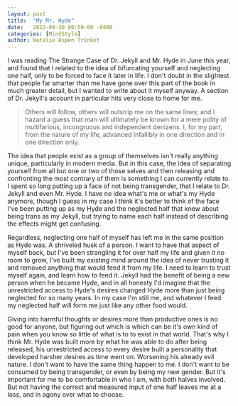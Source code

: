 ```yaml
---
layout: post
title:  "My Mr. Hyde"
date:   2022-09-30 00:50-00 -0400
categories: [MindStyle]
author: Natalie Aspen Trinket
---
```

I was reading The Strange Case of Dr. Jekyll and Mr. Hyde in June this year, and found that I related to the idea of bifurcating yourself and neglecting one half, only to be forced to face it later in life. I don't doubt in the slightest that people far smarter than me have gone over this part of the book in much greater detail, but I wanted to write about it myself anyway. A section of Dr. Jekyll's account in particular hits very close to home for me.  
> Others will follow, others will outstrip me on the same lines; and I hazard a guess that man will ultimately be known for a mere polity of multifarious, incongruous and independent denizens. I, for my part, from the nature of my life, advanced infallibly in one direction and in one direction only.  

The idea that people exist as a group of themselves isn't really anything unique, particularly in modern media. But in this case, the idea of separating yourself from all but one or two of those selves and then releasing and confronting the most contrary of them is something I can currently relate to. I spent so long putting up a face of not being transgender, that I relate to Dr. Jekyll and even Mr. Hyde. I have no idea what's me or what's my Hyde anymore, though I guess in my case I think it's better to think of the face I've been putting up as my Hyde and the neglected half that knew about being trans as my Jekyll, but trying to name each half instead of describing the effects might get confusing.  

Regardless, neglecting one half of myself has left me in the same position as Hyde was. A shriveled husk of a person. I want to have that aspect of myself back, but I've been strangling it for over half my life and given it no room to grow, I've built my existing mind around the idea of never trusting it and removed anything that would feed it from my life. I need to learn to trust myself again, and learn how to feed it. Jekyll had the benefit of being a new person when he became Hyde, and in all honesty I'd imagine that the unrestricted access to Hyde's desires changed Hyde more than just being neglected for so many years. In my case I'm still me, and whatever I feed my neglected half will form me just like any other food would.  

Giving into harmful thoughts or desires more than productive ones is no good for anyone, but figuring out which is which can be it's own kind of pain when you know so little of what is to to exist in that world. That's why I think Mr. Hyde was built more by what he was able to do after being released, his unrestricted access to every desire built a personality that developed harsher desires as time went on. Worsening his already evil nature. I don't want to have the same thing happen to me. I don't want to be consumed by being transgender, or even by being my new gender. But it's important for me to be comfortable in who  I am, with both halves involved. But not having the correct and measured input of one half leaves me at a loss, and in agony over what to choose. 